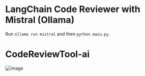 # LangChain Code Reviewer with Mistral (Ollama)

Run `ollama run mistral` and then `python main.py`.
# CodeReviewTool-ai


![image](https://github.com/user-attachments/assets/287e78a8-4375-4a0c-8f5f-0e0fb1d2f8de)
